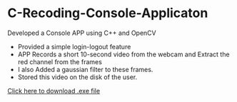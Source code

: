 # C-Recoding-Console-Applicaton
Developed a Console APP using C++ and OpenCV
* Provided a simple login-logout feature 
* APP Records a short 10-second video from the webcam and Extract the red channel from the frames 
* I also Added a gaussian filter to these frames.
* Stored this video on the disk of the user.

<a id="raw-url" href="https://raw.githubusercontent.com/github-username/project/master/CPP_APP.exe">Click here to download .exe file</a>
